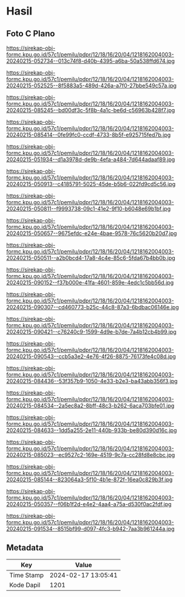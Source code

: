 # Hasil

## Foto C Plano

https://sirekap-obj-formc.kpu.go.id/57c1/pemilu/pdpr/12/18/16/20/04/1218162004003-20240215-052734--013c74f8-d40b-4395-a6ba-50a538ffd674.jpg

https://sirekap-obj-formc.kpu.go.id/57c1/pemilu/pdpr/12/18/16/20/04/1218162004003-20240215-052525--8f5883a5-489d-426a-a7f0-27bbe549c57a.jpg

https://sirekap-obj-formc.kpu.go.id/57c1/pemilu/pdpr/12/18/16/20/04/1218162004003-20240215-085245--bd00df3c-5f8b-4a1c-be6d-c56963b428f7.jpg

https://sirekap-obj-formc.kpu.go.id/57c1/pemilu/pdpr/12/18/16/20/04/1218162004003-20240215-085414--0fe99fc0-ccdf-4733-8b5f-e925715fed7b.jpg

https://sirekap-obj-formc.kpu.go.id/57c1/pemilu/pdpr/12/18/16/20/04/1218162004003-20240215-051934--d1a3978d-de9b-4efa-a484-7d644adaaf89.jpg

https://sirekap-obj-formc.kpu.go.id/57c1/pemilu/pdpr/12/18/16/20/04/1218162004003-20240215-050913--c4185791-5025-45de-b5b6-022fd9cd5c56.jpg

https://sirekap-obj-formc.kpu.go.id/57c1/pemilu/pdpr/12/18/16/20/04/1218162004003-20240215-050811--f9993738-09c1-41e2-9f10-b6048e69b1bf.jpg

https://sirekap-obj-formc.kpu.go.id/57c1/pemilu/pdpr/12/18/16/20/04/1218162004003-20240215-050657--9675efdc-e24e-4bae-9578-76c5620b20d7.jpg

https://sirekap-obj-formc.kpu.go.id/57c1/pemilu/pdpr/12/18/16/20/04/1218162004003-20240215-050511--a2b0bcd4-17a8-4c4e-85c6-5fda67b4bb0b.jpg

https://sirekap-obj-formc.kpu.go.id/57c1/pemilu/pdpr/12/18/16/20/04/1218162004003-20240215-090152--f37b000e-41fa-4601-859e-4edc1c5bb56d.jpg

https://sirekap-obj-formc.kpu.go.id/57c1/pemilu/pdpr/12/18/16/20/04/1218162004003-20240215-090307--cd460773-b25c-44c8-87a3-6bdbac06146e.jpg

https://sirekap-obj-formc.kpu.go.id/57c1/pemilu/pdpr/12/18/16/20/04/1218162004003-20240215-090421--c76240c9-1599-4d9e-b7de-7a4b12cb4b99.jpg

https://sirekap-obj-formc.kpu.go.id/57c1/pemilu/pdpr/12/18/16/20/04/1218162004003-20240215-090543--ccb5a3e2-4e76-4f26-8875-76173fe4c08d.jpg

https://sirekap-obj-formc.kpu.go.id/57c1/pemilu/pdpr/12/18/16/20/04/1218162004003-20240215-084436--53f357b9-1050-4e33-b2e3-ba43abb356f3.jpg

https://sirekap-obj-formc.kpu.go.id/57c1/pemilu/pdpr/12/18/16/20/04/1218162004003-20240215-084534--2a5ec8a2-8bff-48c3-b262-6aca703bfe01.jpg

https://sirekap-obj-formc.kpu.go.id/57c1/pemilu/pdpr/12/18/16/20/04/1218162004003-20240215-084633--1dd5a255-2e11-440b-933b-be80d390d16c.jpg

https://sirekap-obj-formc.kpu.go.id/57c1/pemilu/pdpr/12/18/16/20/04/1218162004003-20240215-085023--ec9527c2-169e-4519-9c7a-cc28fd8e8cbc.jpg

https://sirekap-obj-formc.kpu.go.id/57c1/pemilu/pdpr/12/18/16/20/04/1218162004003-20240215-085144--823064a3-5f10-4b1e-872f-16ea0c829b3f.jpg

https://sirekap-obj-formc.kpu.go.id/57c1/pemilu/pdpr/12/18/16/20/04/1218162004003-20240215-050357--f06b1f2d-e4e2-4aa4-a75a-d530f0ac2fdf.jpg

https://sirekap-obj-formc.kpu.go.id/57c1/pemilu/pdpr/12/18/16/20/04/1218162004003-20240215-091534--8515bf99-d097-4fc3-b942-7aa3b961244a.jpg


## Metadata

| Key        | Value               |
| ---------- | ------------------- |
| Time Stamp | 2024-02-17 13:05:41 |
| Kode Dapil | 1201                |




